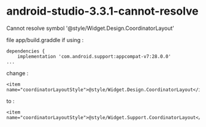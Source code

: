 # android-studio-3.3.1-cannot-resolve
Cannot resolve symbol '@style/Widget.Design.CoordinatorLayout'

file app/build.graddle if using :

```
dependencies {
    implementation 'com.android.support:appcompat-v7:28.0.0'
...
```

change :
```
<item name="coordinatorLayoutStyle">@style/Widget.Design.CoordinatorLayout</item>
```
to :
```
<item name="coordinatorLayoutStyle">@style/Widget.Support.CoordinatorLayout</item>
```
